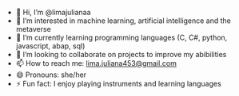 - 👋 Hi, I’m @limajulianaa
- 👀 I’m interested in machine learning, artificial intelligence and the metaverse
- 🌱 I’m currently learning programming languages (C, C#, python, javascript, abap, sql)
- 💞️ I’m looking to collaborate on projects to improve my abibilities 
- 📫 How to reach me: lima.juliana453@gmail.com 
- 😄 Pronouns: she/her
- ⚡ Fun fact: I enjoy playing instruments and learning languages

<!---
limajulianaa/limajulianaa is a ✨ special ✨ repository because its `README.md` (this file) appears on your GitHub profile.
You can click the Preview link to take a look at your changes.
--->
